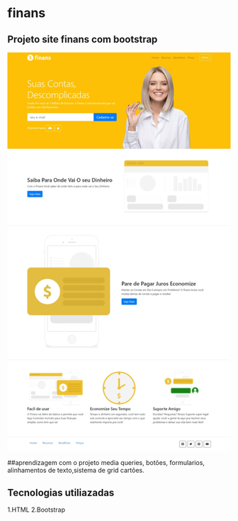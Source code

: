 # finans

## Projeto site finans com bootstrap
![projeto_finans](img/finans.jpeg)

##aprendizagem com o projeto
media queries, botões, formularios, alinhamentos de texto,sistema de grid cartões.

## Tecnologias utiliazadas
1.HTML
2.Bootstrap
